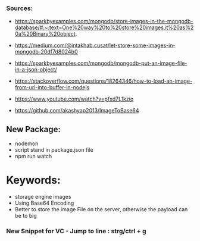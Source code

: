 ### Sources:

- https://sparkbyexamples.com/mongodb/store-images-in-the-mongodb-database/#:~:text=One%20way%20to%20store%20images,it%20as%20a%20Binary%20object.

- https://medium.com/@intakhab.cusat/let-store-some-images-in-mongodb-20df7d8024b0

- https://sparkbyexamples.com/mongodb/mongodb-put-an-image-file-in-a-json-object/

- https://stackoverflow.com/questions/18264346/how-to-load-an-image-from-url-into-buffer-in-nodejs

- https://www.youtube.com/watch?v=pfxd7L1kzio

- https://github.com/akashyap2013/ImageToBase64

## New Package:
- nodemon
- script stand in package.json file 
- npm run watch

# Keywords:
- storage engine images
- Using Base64 Encoding 
- Better to store the image File on the server, otherwise the payload can be to big


### New Snippet for VC - Jump to line : strg/ctrl + g